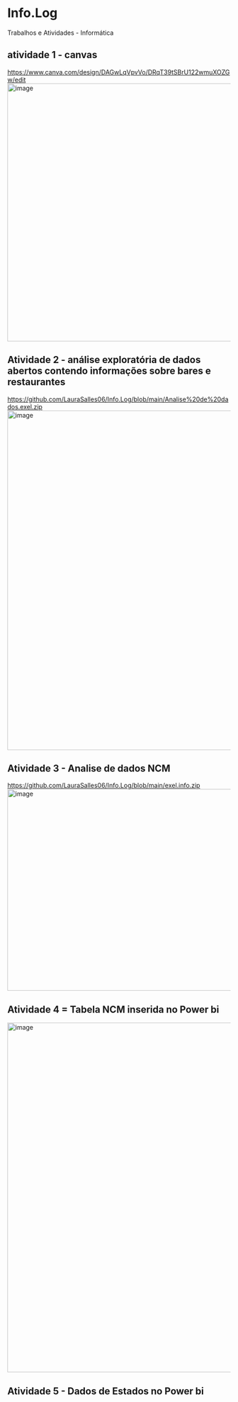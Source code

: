 # Info.Log
Trabalhos e Atividades - Informática
## atividade 1 - canvas
https://www.canva.com/design/DAGwLqVpvVo/DRqT39tSBrU122wmuXOZGw/edit
<img width="1052" height="582" alt="image" src="https://github.com/user-attachments/assets/cd77a28f-754e-4073-8da4-26ea6293c9aa" />


## Atividade 2 - análise exploratória de dados abertos contendo informações sobre bares e restaurantes
https://github.com/LauraSalles06/Info.Log/blob/main/Analise%20de%20dados.exel.zip
<img width="1887" height="766" alt="image" src="https://github.com/user-attachments/assets/e4222459-5207-4b4f-964f-e6c886d4b6ba" />

## Atividade 3 - Analise de dados NCM
https://github.com/LauraSalles06/Info.Log/blob/main/exel.info.zip
<img width="925" height="455" alt="image" src="https://github.com/user-attachments/assets/b6325ba4-2554-4759-a10e-fa1791315dbc" />


## Atividade 4 = Tabela NCM inserida no Power bi
<img width="1428" height="789" alt="image" src="https://github.com/user-attachments/assets/9604b156-bc44-424e-86a6-7af8f96c02e8" />

## Atividade 5 - Dados de Estados no Power bi

